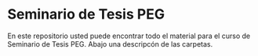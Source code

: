 # Seminario de Tesis PEG

En este repositorio usted puede encontrar todo el material para el curso de Seminario de Tesis PEG. Abajo una descripcón de las carpetas.
